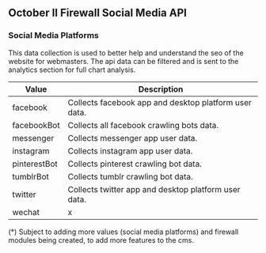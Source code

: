 ## October II Firewall Social Media API

### Social Media Platforms

This data collection is used to better help and understand the seo of the website for webmasters. The api data can be filtered and is sent to the analytics section for full chart analysis.

Value | Description
---|---
facebook | Collects facebook app and desktop platform user data.
facebookBot | Collects all facebook crawling bots data.
messenger | Collects messenger app user data.
instagram | Collects instagram app user data.
pinterestBot | Collects pinterest crawling bot data.
tumblrBot | Collects tumblr crawling bot data.
twitter | Collects twitter app and desktop platform user data.
wechat | x

(*) Subject to adding more values (social media platforms) and firewall modules being created, to add more features to the cms.
